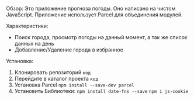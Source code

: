 

Обзор:
Это приложение прогноза погоды. Оно написано на чистом JavaScript. Приложение использует Parcel для объединения модулей.

Характеристики:
- Поиск города, просмотр погоды на данный момент, а так же список данных на день
- Добавление/Удаление города в избранное

Установка:
1. Клонировать репозиторий
``` код ```
2. Перейдите в каталог проекта
``` код ```
3. Установка Parcel
``` npm install --save-dev parcel ```
4. Установить Библиотеки:
``` npm install date-fns --save ```
``` npm i js-cookie ```